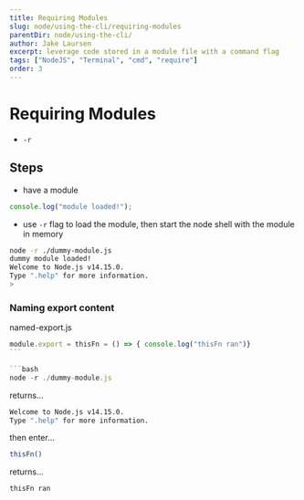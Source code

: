 ```yaml
---
title: Requiring Modules
slug: node/using-the-cli/requiring-modules
parentDir: node/using-the-cli/
author: Jake Laursen
excerpt: leverage code stored in a module file with a command flag
tags: ["NodeJS", "Terminal", "cmd", "require"]
order: 3
---
```

# Requiring Modules

- `-r`

## Steps

- have a module

```js
console.log("module loaded!");
```

- use `-r` flag to load the module, then start the node shell with the module in memory

```bash
node -r ./dummy-module.js
dummy module loaded!
Welcome to Node.js v14.15.0.
Type ".help" for more information.
>
```

### Naming export content

named-export.js

````js
module.export = thisFn = () => { console.log("thisFn ran")}
```

```bash
node -r ./dummy-module.js
````

returns...

```bash
Welcome to Node.js v14.15.0.
Type ".help" for more information.
```

then enter...

```bash
thisFn()
```

returns...

```bash
thisFn ran
```
